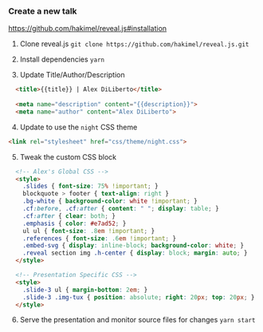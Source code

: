### Create a new talk

https://github.com/hakimel/reveal.js#installation

1. Clone reveal.js `git clone https://github.com/hakimel/reveal.js.git`

2. Install dependencies `yarn`

3. Update Title/Author/Description

```html
  <title>{{title}} | Alex DiLiberto</title>
  
  <meta name="description" content="{{description}}">
  <meta name="author" content="Alex DiLiberto">
```

4. Update to use the `night` CSS theme

```html
<link rel="stylesheet" href="css/theme/night.css">
```

5. Tweak the custom CSS block

```html
  <!-- Alex's Global CSS -->
  <style>
    .slides { font-size: 75% !important; }
    blockquote > footer { text-align: right }
    .bg-white { background-color: white !important; }
    .cf:before, .cf:after { content: " "; display: table; }
    .cf:after { clear: both; }
    .emphasis { color: #e7ad52; }
    ul ul { font-size: .8em !important; }
    .references { font-size: .6em !important; }
    .embed-svg { display: inline-block; background-color: white; }
    .reveal section img .h-center { display: block; margin: auto; }
  </style>

  <!-- Presentation Specific CSS -->
  <style>
    .slide-3 ul { margin-bottom: 2em; }
    .slide-3 .img-tux { position: absolute; right: 20px; top: 20px; }
  </style>
```

6. Serve the presentation and monitor source files for changes `yarn start`
